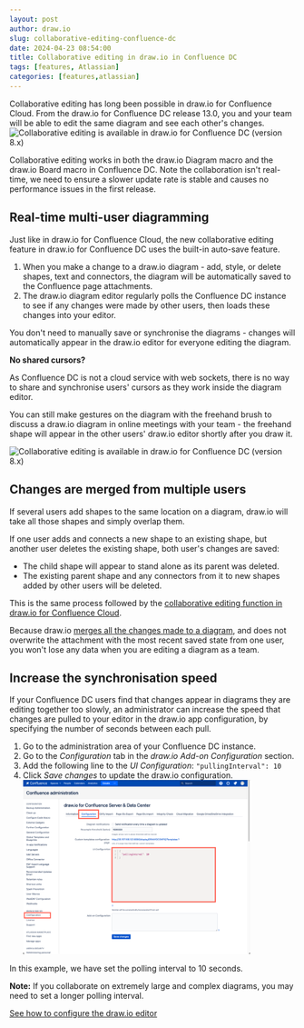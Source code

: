 ```yaml
---
layout: post
author: draw.io
slug: collaborative-editing-confluence-dc
date: 2024-04-23 08:54:00
title: Collaborative editing in draw.io in Confluence DC
tags: [features, Atlassian]
categories: [features,atlassian]
---
```


Collaborative editing has long been possible in draw.io for Confluence Cloud. From the draw.io for Confluence DC release 13.0, you and your team will be able to edit the same diagram and see each other's changes.
<br /><img src="/assets/img/blog/confluence-dc-collaborative-editing.gif" style="width=100%;max-width:600px;height:auto;" alt="Collaborative editing is available in draw.io for Confluence DC (version 8.x)">

Collaborative editing works in both the draw.io Diagram macro and the draw.io Board macro in Confluence DC. Note the collaboration isn't real-time, we need to ensure a slower update rate is stable and causes no performance issues in the first release.

## Real-time multi-user diagramming

Just like in draw.io for Confluence Cloud, the new collaborative editing feature in draw.io for Confluence DC uses the built-in auto-save feature. 

1. When you make a change to a draw.io diagram - add, style, or delete shapes, text and connectors, the diagram will be automatically saved to the Confluence page attachments.
2. The draw.io diagram editor regularly polls the Confluence DC instance to see if any changes were made by other users, then loads these changes into your editor.

You don't need to manually save or synchronise the diagrams - changes will automatically appear in the draw.io editor for everyone editing the diagram.

**No shared cursors?**

As Confluence DC is not a cloud service with web sockets, there is no way to share and synchronise users' cursors as they work inside the diagram editor. 

You can still make gestures on the diagram with the freehand brush to discuss a draw.io diagram in online meetings with your team - the freehand shape will appear in the other users' draw.io editor shortly after you draw it. 

<img src="/assets/img/blog/confluence-dc-collaborative-editing2.gif" style="width=100%;max-width:600px;height:auto;" alt="Collaborative editing is available in draw.io for Confluence DC (version 8.x)">

## Changes are merged from multiple users

If several users add shapes to the same location on a diagram, draw.io will take all those shapes and simply overlap them. 

If one user adds and connects a new shape to an existing shape, but another user deletes the existing shape, both user's changes are saved:
* The child shape will appear to stand alone as its parent was deleted.
* The existing parent shape and any connectors from it to new shapes added by other users will be deleted.

This is the same process followed by the [collaborative editing function in draw.io for Confluence Cloud](/blog/collaborative-editing-confluence-cloud.html). 

Because draw.io [merges all the changes made to a diagram](/blog/gliffy-vs-drawio.html), and does not overwrite the attachment with the most recent saved state from one user, you won't lose any data when you are editing a diagram as a team. 

## Increase the synchronisation speed

If your Confluence DC users find that changes appear in diagrams they are editing together too slowly, an administrator can increase the speed that changes are pulled to your editor in the draw.io app configuration, by specifying the number of seconds between each pull. 

1. Go to the administration area of your Confluence DC instance. 
2. Go to the _Configuration_ tab in the _draw.io Add-on Configuration_ section. 
3. Add the following line to the _UI Configuration_: ``"pullingInterval": 10``
4. Click _Save changes_ to update the draw.io configuration.
<br /><img src="/assets/img/blog/confluence-dc-pulling-interval.png" style="width=100%;max-width:400px;height:auto;" alt="Set a faster polling interval for collaborative editing in Confluence DC 8.x via the app configuration in your Confluence administration">

In this example, we have set the polling interval to 10 seconds. 

**Note:** If you collaborate on extremely large and complex diagrams, you may need to set a longer polling interval. 

[See how to configure the draw.io editor](/doc/faq/configure-diagram-editor.html)